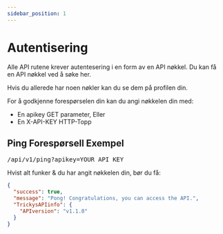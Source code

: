 ```yaml
---
sidebar_position: 1
---
```


# Autentisering

Alle API rutene krever autentesering i en form av en API nøkkel. Du kan få en API nøkkel ved å søke her.

Hvis du allerede har noen nøkler kan du se dem på profilen din.

For å godkjenne forespørselen din kan du angi nøkkelen din med:


- En <span class="code-text">apikey</span> GET parameter, Eller
- En <span class="code-text">X-API-KEY</span> HTTP-Topp

## Ping Forespørsell Exempel

<pre>
/api/v1/ping?apikey=<span class="code-text">YOUR_API_KEY</span>
</pre>

Hvist alt funker & du har angit nøkkelen din, bør du få:

```json
{
  "success": true,
  "message": "Pong! Congratulations, you can access the API.",
  "TrickysAPIinfo": {
    "APIversion": "v1.1.0"
  }
}
```